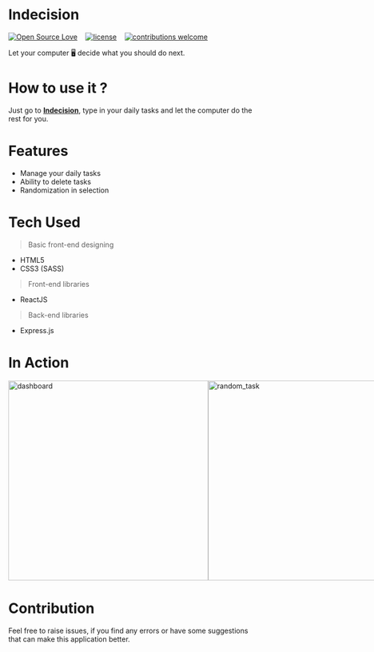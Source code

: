 # Indecision

[![Open Source Love](https://badges.frapsoft.com/os/v2/open-source.svg?v=102)](https://github.com/git-shashwat/Indecision-App)  &nbsp;&nbsp;
[![license](https://img.shields.io/github/license/mashape/apistatus.svg)](https://github.com/git-shashwat/Indecision-App)  &nbsp;&nbsp;
[![contributions welcome](https://img.shields.io/badge/contributions-welcome-brightgreen.svg?style=flat)](https://github.com/git-shashwat/Indecision-App)

Let your computer 🖥 decide what you should do next.

# How to use it ?
Just go to __[Indecision](https://stark-indecison-app.herokuapp.com/)__, type in your daily tasks and let the computer do the rest for you.

# Features
- Manage your daily tasks
- Ability to delete tasks
- Randomization in selection

# Tech Used
> Basic front-end designing
+ HTML5
+ CSS3 (SASS)
> Front-end libraries
+ ReactJS
> Back-end libraries
+ Express.js

# In Action
<div style="display: flex;">
<img src="https://user-images.githubusercontent.com/43851597/72444810-b0629080-37d6-11ea-8ae3-29b3b57abf54.png" alt="dashboard" width="400"/>
<img src="https://user-images.githubusercontent.com/43851597/72444857-c5d7ba80-37d6-11ea-9225-d57d74adb527.png" alt="random_task" width="400" />
</div>

# Contribution
Feel free to raise issues, if you find any errors or have some suggestions that can make this application better.
